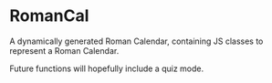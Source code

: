RomanCal
========

A dynamically generated Roman Calendar, containing JS classes to represent a Roman Calendar.

Future functions will hopefully include a quiz mode.
